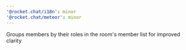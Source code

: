 ```yaml
---
'@rocket.chat/i18n': minor
'@rocket.chat/meteor': minor
---
```


Groups members by their roles in the room's member list for improved clarity
